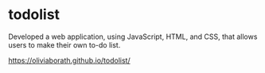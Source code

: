 # todolist

Developed a web application, using JavaScript, HTML, and CSS, that allows users to make their own to-do list. 

https://oliviaborath.github.io/todolist/
